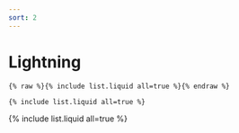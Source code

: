 ```yaml
---
sort: 2
---
```


# Lightning

```
{% raw %}{% include list.liquid all=true %}{% endraw %}

{% include list.liquid all=true %}
```

{% include list.liquid all=true %}
